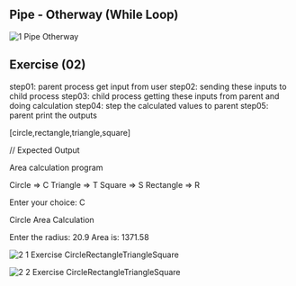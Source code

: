 ## Pipe - Otherway (While Loop)

![1 Pipe Otherway](https://github.com/user-attachments/assets/56c54a2e-6a2d-4de0-9924-e13f9c8ad12d)

##  Exercise (02)

 step01: parent process get input from user
 step02: sending these inputs to child process
 step03: child process getting these inputs from parent and doing calculation
 step04: step the calculated values to parent
 step05: parent print the outputs
 
 [circle,rectangle,triangle,square]
  
// Expected Output

Area calculation program

Circle => C
Triangle => T
Square => S
Rectangle => R

Enter your choice: C

Circle Area Calculation

Enter the radius: 20.9
Area is: 1371.58


![2 1 Exercise CircleRectangleTriangleSquare](https://github.com/user-attachments/assets/a39d32ab-dc60-411d-9b92-5a479738d97f)

![2 2 Exercise CircleRectangleTriangleSquare](https://github.com/user-attachments/assets/381571bd-b1de-492f-b5e1-bf07b5e5dba5)
